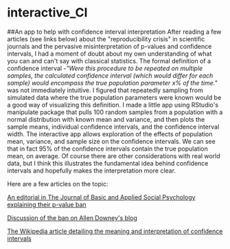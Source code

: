 # interactive_CI
##An app to help with confidence interval interpretation
After reading a few articles (see links below) about the "reproducibility crisis" in scientific journals and the pervasive misinterpretation of p-values and confidence intervals, I had a moment of doubt about my own understanding of what you can and can't say with classical statistics.  The formal definition of a confidence interval -*"Were this procedure to be repeated on multiple samples, the calculated confidence interval (which would differ for each sample) would encompass the true population parameter x% of the time."* was not immediately intuitive.  I figured that repeatedly sampling from simulated data where the true population parameters were known would be a good way of visualizing this definition.  I made a little app using RStudio's manipulate package that pulls 100 random samples from a population with a normal distribution with known mean and variance, and then plots the sample means, individual confidence intervals, and the confidence interval width.  The interactive app allows exploration of the effects of population mean, variance, and sample size on the confidence intervals.  We can see that in fact 95% of the confidence intervals contain the true population mean, on average.  Of course there are other considerations with real world data, but I think this illustrates the fundamental idea behind confidence intervals and hopefully makes the interpretation more clear.

Here are a few articles on the topic:

[An editorial in The Journal of Basic and Applied Social Psychology explaining their p-value ban](http://www.tandfonline.com/doi/pdf/10.1080/01973533.2015.1012991)

[Discussion of the ban on Allen Downey's blog](http://allendowney.blogspot.com/2015/03/statistical-inference-is-only-mostly.html)

[The Wikipedia article detailing the meaning and interpretation of confidence intervals](https://en.wikipedia.org/wiki/Confidence_interval#Meaning_and_interpretation)


